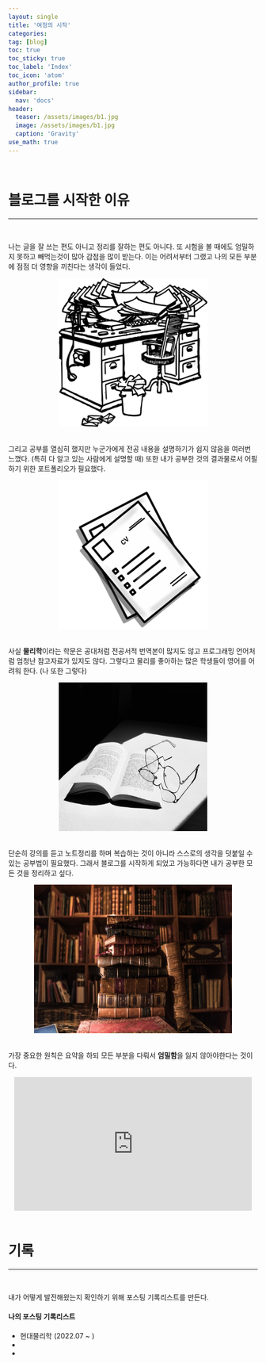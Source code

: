 ```yaml
---
layout: single
title: '여정의 시작'
categories:
tag: [blog]
toc: true
toc_sticky: true
toc_label: 'Index'
toc_icon: 'atom'
author_profile: true
sidebar:
  nav: 'docs'
header:
  teaser: /assets/images/b1.jpg
  image: /assets/images/b1.jpg
  caption: 'Gravity'
use_math: true
---
```


<br>

# 블로그를 시작한 이유

---

<br>

나는 글을 잘 쓰는 편도 아니고 정리를 잘하는 편도 아니다.
또 시험을 볼 때에도 엄밀하지 못하고 빼먹는것이 많아 감점을 많이 받는다.
이는 어려서부터 그랬고 나의 모든 부분에 점점 더 영향을 끼친다는 생각이 들었다.

<center><img src="/assets/images/messdesk.png" width="300" height="300"></center>

<br>

그리고 공부를 열심히 했지만 누군가에게 전공 내용을 설명하기가 쉽지 않음을 여러번 느꼈다.
(특히 다 알고 있는 사람에게 설명할 때)
또한 내가 공부한 것의 결과물로서 어필하기 위한 포트폴리오가 필요했다.

<center><img src="/assets/images/resume.png" width="300" height="300"></center>

<br>

사실 **물리학**이라는 학문은 공대처럼 전공서적 번역본이 많지도 않고 프로그래밍 언어처럼 엄청난 참고자료가 있지도 않다.
그렇다고 물리를 좋아하는 많은 학생들이 영어를 어려워 한다. (나 또한 그렇다)

<center><img src="/assets/images/books.jpg" width="300" height="300"></center>

<br>

단순히 강의를 듣고 노트정리를 하며 복습하는 것이 아니라 스스로의 생각을 덧붙일 수 있는 공부법이 필요했다.
그래서 블로그를 시작하게 되었고 가능하다면 내가 공부한 모든 것을 정리하고 싶다.

<center><img src="/assets/images/library.jpg" width="400" height="300"></center>

<br>

가장 중요한 원칙은 요약을 하되 모든 부분을 다뤄서 **엄밀함**을 잃지 않아야한다는 것이다.

<center><iframe src="https://giphy.com/embed/WO6O5qjM3qdEKrkiAn" width="480" height="270" frameBorder="0" class="giphy-embed" allowFullScreen></iframe></center>

<br>

# 기록

---

<br>

내가 어떻게 발전해왔는지 확인하기 위해 포스팅 기록리스트를 만든다.

<div class="notice--info">
<h4>나의 포스팅 기록리스트</h4>
<ul>
    <li>현대물리학 (2022.07 ~ )</li>
    <li></li>
    <li></li>
</ul>
</div>
